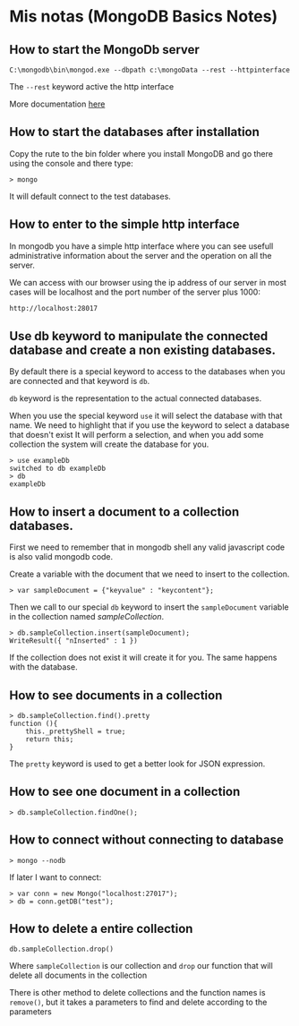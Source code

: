 # Mis notas (MongoDB Basics Notes)

## How to start the MongoDb server

```Shell
C:\mongodb\bin\mongod.exe --dbpath c:\mongoData --rest --httpinterface
```
The `--rest` keyword active the http interface

More documentation [here](http://docs.mongodb.org/ecosystem/tools/http-interfaces/#http-console)

## How to start the databases after installation

Copy the rute to the bin folder where you install MongoDB and go there using the console and there type:
```shell
> mongo
```
It will default connect to the test databases.

## How to enter to the simple http interface

In mongodb you have a simple http interface where you can see  usefull administrative information about the server and the operation on all the server.

We can access with our browser using the ip address of our server in most cases will be localhost and the port number of the server plus 1000:
```html
http://localhost:28017
```

## Use db keyword to manipulate the connected database and create a non existing databases.

By default there is a special keyword to access to the databases when you are connected and that keyword is `db`.

`db` keyword is the representation to the actual connected databases.

When you use the special keyword `use` it will select the database with that name. We need to highlight that if you use the keyword to select a database that doesn't exist It will perform a selection, and when you add some collection the system will create the database for you.
```shell
> use exampleDb
switched to db exampleDb
> db
exampleDb
```

## How to insert a document to a collection databases.

First we need to remember that in mongodb shell any valid javascript code is also valid mongodb code.

Create a variable with the document that we need to insert to the collection.
```shell
> var sampleDocument = {"keyvalue" : "keycontent"};
```
Then we call to our special `db` keyword to insert the `sampleDocument` variable in the collection named *sampleCollection*.
```shell
> db.sampleCollection.insert(sampleDocument);
WriteResult({ "nInserted" : 1 })
```
If the collection does not exist it will create it for you. The same happens with the database.

## How to see documents in a collection

```shell
> db.sampleCollection.find().pretty
function (){
    this._prettyShell = true;
    return this;
}
```
The `pretty` keyword is used to get a better look for JSON expression.

## How to see one document in a collection

```shell
> db.sampleCollection.findOne();
```

## How to connect without connecting to database

```shell
> mongo --nodb
```
If later I want to connect:

```shell
> var conn = new Mongo("localhost:27017");
> db = conn.getDB("test");
```

## How to delete a entire collection

```shell
db.sampleCollection.drop()
```
Where `sampleCollection` is our collection and `drop` our function that will delete all documents in the collection

There is other method to delete collections and the function names is `remove()`, but it takes a parameters to find and delete according to the parameters

